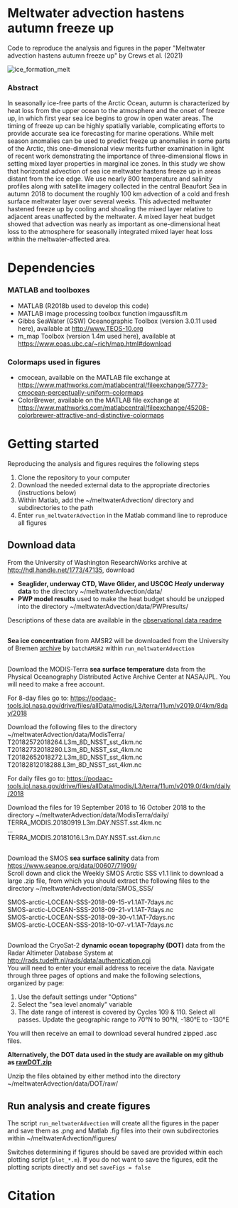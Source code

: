 # Meltwater advection hastens autumn freeze up
Code to reproduce the analysis and figures in the paper "Meltwater advection hastens autumn freeze up" by Crews et al. (2021)

![ice_formation_melt](https://github.com/lauracrews/meltwaterAdvection/blob/main/docs/ice_formation_melt.png)
### Abstract 
In seasonally ice-free parts of the Arctic Ocean, autumn is characterized by heat loss from the upper ocean to the atmosphere and the onset of freeze up, in which first year sea ice begins to grow in open water areas. The timing of freeze up can be highly spatially variable, complicating efforts to provide accurate sea ice forecasting for marine operations. While melt season anomalies can be used to predict freeze up anomalies in some parts of the Arctic, this one-dimensional view merits further examination in light of recent work demonstrating the importance of three-dimensional flows in setting mixed layer properties in marginal ice zones. In this study we show that horizontal advection of sea ice meltwater hastens freeze up in areas distant from the ice edge. We use nearly 800 temperature and salinity profiles along with satellite imagery collected in the central Beaufort Sea in autumn 2018 to document the roughly 100 km advection of a cold and fresh surface meltwater layer over several weeks. This advected meltwater hastened freeze up by cooling and shoaling the mixed layer relative to adjacent areas unaffected by the meltwater. A mixed layer heat budget showed that advection was nearly as important as one-dimensional heat loss to the atmosphere for seasonally integrated mixed layer heat loss within the meltwater-affected area. 

# Dependencies

### MATLAB and toolboxes
* MATLAB (R2018b used to develop this code) <br />
* MATLAB image processing toolbox function imgaussfilt.m <br />
* Gibbs SeaWater (GSW) Oceanographic Toolbox (version 3.0.11 used here), available at http://www.TEOS-10.org <br />
* m_map Toolbox (version 1.4m used here), available at https://www.eoas.ubc.ca/~rich/map.html#download <br />

### Colormaps used in figures
* cmocean, available on the MATLAB file exchange at https://www.mathworks.com/matlabcentral/fileexchange/57773-cmocean-perceptually-uniform-colormaps <br />
* ColorBrewer, available on the MATLAB file exchange at https://www.mathworks.com/matlabcentral/fileexchange/45208-colorbrewer-attractive-and-distinctive-colormaps <br />

# Getting started
Reproducing the analysis and figures requires the following steps
1. Clone the repository to your computer
2. Download the needed external data to the appropriate directories (instructions below)
3. Within Matlab, add the ~/meltwaterAdvection/ directory and subdirectories to the path
4. Enter `run_meltwaterAdvection` in the Matlab command line to reproduce all figures 

## Download data
From the University of Washington ResearchWorks archive at http://hdl.handle.net/1773/47135, download 
* **Seaglider, underway CTD, Wave Glider, and USCGC *Healy* underway data** to the directory ~/meltwaterAdvection/data/ 
* **PWP model results** used to make the heat budget should be unzipped into the directory ~/meltwaterAdvection/data/PWPresults/ 

Descriptions of these data are available in the [observational data readme](https://github.com/lauracrews/meltwaterAdvection/blob/main/docs/observationalDataReadme.md)

##
**Sea ice concentration** from AMSR2 will be downloaded from the University of Bremen [archive](https://seaice.uni-bremen.de/data/amsr2/asi_daygrid_swath/n3125/2018/)  by `batchAMSR2` within `run_meltwaterAdvection`  <br />
##
Download the MODIS-Terra **sea surface temperature** data from the Physical Oceanography Distributed Active Archive Center at NASA/JPL. You will need to make a free account. <br />

For 8-day files go to: 
https://podaac-tools.jpl.nasa.gov/drive/files/allData/modis/L3/terra/11um/v2019.0/4km/8day/2018 <br />

Download the following files to the directory ~/meltwaterAdvection/data/ModisTerra/ <br />
T20182572018264.L3m_8D_NSST_sst_4km.nc <br />
T20182732018280.L3m_8D_NSST_sst_4km.nc <br />
T20182652018272.L3m_8D_NSST_sst_4km.nc <br />
T20182812018288.L3m_8D_NSST_sst_4km.nc <br />

For daily files go to:
https://podaac-tools.jpl.nasa.gov/drive/files/allData/modis/L3/terra/11um/v2019.0/4km/daily/2018  <br />

Download the files for 19 September 2018 to 16 October 2018 to the directory ~/meltwaterAdvection/data/ModisTerra/daily/  <br />
TERRA_MODIS.20180919.L3m.DAY.NSST.sst.4km.nc  <br />
…  <br />
TERRA_MODIS.20181016.L3m.DAY.NSST.sst.4km.nc  <br />
##
Download the SMOS **sea surface salinity** data from https://www.seanoe.org/data/00607/71909/ <br />
Scroll down and click the Weekly SMOS Arctic SSS v1.1 link to download a large .zip file, from which you should extract the following files to the directory ~/meltwaterAdvection/data/SMOS_SSS/

SMOS-arctic-LOCEAN-SSS-2018-09-15-v1.1AT-7days.nc	<br />
SMOS-arctic-LOCEAN-SSS-2018-09-21-v1.1AT-7days.nc	<br />
SMOS-arctic-LOCEAN-SSS-2018-09-30-v1.1AT-7days.nc <br />
SMOS-arctic-LOCEAN-SSS-2018-10-07-v1.1AT-7days.nc <br />
##
Download the CryoSat-2 **dynamic ocean topography (DOT)** data from the Radar Altimeter Database System at http://rads.tudelft.nl/rads/data/authentication.cgi <br />
You will need to enter your email address to receive the data. Navigate through three pages of options and make the following selections, organized by page:
1. Use the default settings under "Options" <br />
1. Select the "sea level anomaly" variable <br />
1. The date range of interest is covered by Cycles 109 & 110. Select all passes. Update the geographic range to 70°N to 90°N, -180°E to -130°E <br />

You will then receive an email to download several hundred zipped .asc files. 

**Alternatively, the DOT data used in the study are available on my github as [rawDOT.zip](https://github.com/lauracrews/meltwaterAdvection/raw/main/rawDOT.zip)**

Unzip the files obtained by either method into the directory ~/meltwaterAdvection/data/DOT/raw/

## Run analysis and create figures

The script `run_meltwaterAdvection` will create all the figures in the paper and save them as .png and Matlab .fig files into their own subdirectories within ~/meltwaterAdvection/figures/ 

Switches determining if figures should be saved are provided within each plotting script (`plot_*.m`). If you do not want to save the figures, edit the plotting scripts directly and set `saveFigs = false`

# Citation

